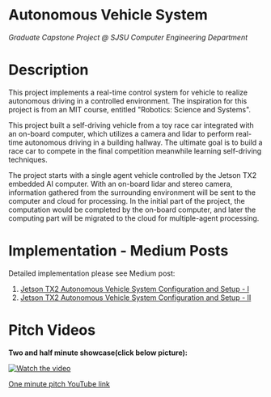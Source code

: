 # Autonomous Vehicle System
*Graduate Capstone Project @ SJSU Computer Engineering Department*

# Description #

This project implements a real-time control system for vehicle to realize autonomous driving in a controlled environment. The inspiration for this project is from an MIT course, entitled "Robotics: Science and Systems".

This project built a self-driving vehicle from a toy race car integrated with an on-board computer, which utilizes a camera and lidar to perform real-time autonomous driving in a building hallway. The ultimate goal is to build a race car to compete in the final competition meanwhile learning self-driving techniques. 

The project starts with a single agent vehicle controlled by the Jetson TX2 embedded AI computer. With an on-board lidar and stereo camera, information gathered from the surrounding environment will be sent to the computer and cloud for processing. In the initial part of the project, the computation would be completed by the on-board computer, and later the computing part will be migrated to the cloud for multiple-agent
processing.

# Implementation - Medium Posts #
Detailed implementation please see Medium post:

1. [Jetson TX2 Autonomous Vehicle System Configuration and Setup - I](https://link.medium.com/VHcLwZaqK8)
2. [Jetson TX2 Autonomous Vehicle System Configuration and Setup - II](https://link.medium.com/VHcLwZaqK8)

# Pitch Videos #
**Two and half minute showcase(click below picture):**

[![Watch the video](https://img.youtube.com/vi/-O1tSdqKDIU/0.jpg
)](https://www.youtube.com/watch?v=-O1tSdqKDIU)

[One minute pitch YouTube link](https://www.youtube.com/watch?v=hOwBg0pyxcQ)